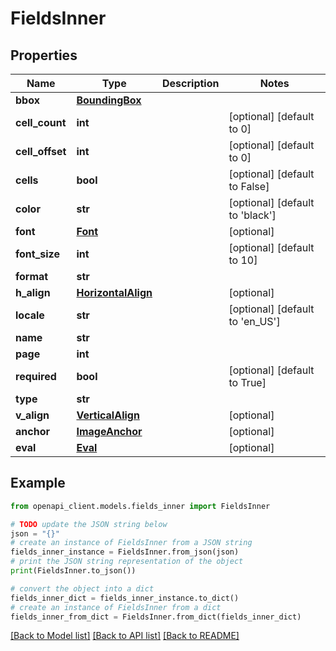 # FieldsInner


## Properties

Name | Type | Description | Notes
------------ | ------------- | ------------- | -------------
**bbox** | [**BoundingBox**](BoundingBox.md) |  | 
**cell_count** | **int** |  | [optional] [default to 0]
**cell_offset** | **int** |  | [optional] [default to 0]
**cells** | **bool** |  | [optional] [default to False]
**color** | **str** |  | [optional] [default to 'black']
**font** | [**Font**](Font.md) |  | [optional] 
**font_size** | **int** |  | [optional] [default to 10]
**format** | **str** |  | 
**h_align** | [**HorizontalAlign**](HorizontalAlign.md) |  | [optional] 
**locale** | **str** |  | [optional] [default to 'en_US']
**name** | **str** |  | 
**page** | **int** |  | 
**required** | **bool** |  | [optional] [default to True]
**type** | **str** |  | 
**v_align** | [**VerticalAlign**](VerticalAlign.md) |  | [optional] 
**anchor** | [**ImageAnchor**](ImageAnchor.md) |  | [optional] 
**eval** | [**Eval**](Eval.md) |  | [optional] 

## Example

```python
from openapi_client.models.fields_inner import FieldsInner

# TODO update the JSON string below
json = "{}"
# create an instance of FieldsInner from a JSON string
fields_inner_instance = FieldsInner.from_json(json)
# print the JSON string representation of the object
print(FieldsInner.to_json())

# convert the object into a dict
fields_inner_dict = fields_inner_instance.to_dict()
# create an instance of FieldsInner from a dict
fields_inner_from_dict = FieldsInner.from_dict(fields_inner_dict)
```
[[Back to Model list]](../README.md#documentation-for-models) [[Back to API list]](../README.md#documentation-for-api-endpoints) [[Back to README]](../README.md)


